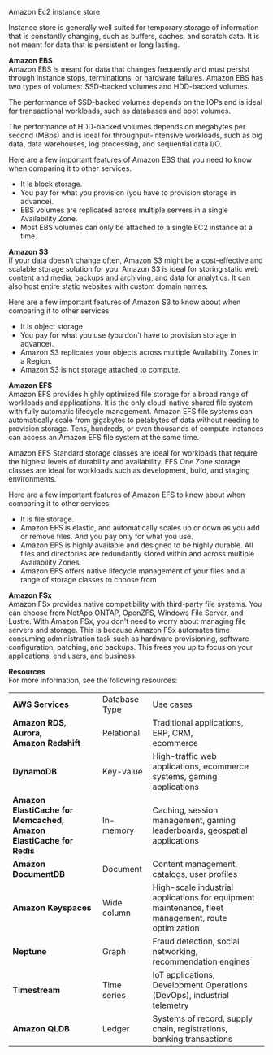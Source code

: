 Amazon Ec2 instance store
 
Instance store is generally well suited for temporary storage of information that is constantly changing, such as buffers, caches, and scratch data. It is not meant for data that is persistent or long lasting.
 
**Amazon EBS**  
Amazon EBS is meant for data that changes frequently and must persist through instance stops, terminations, or hardware failures. Amazon EBS has two types of volumes: SSD-backed volumes and HDD-backed volumes.
 
The performance of SSD-backed volumes depends on the IOPs and is ideal for transactional workloads, such as databases and boot volumes. 
 
The performance of HDD-backed volumes depends on megabytes per second (MBps) and is ideal for throughput-intensive workloads, such as big data, data warehouses, log processing, and sequential data I/O.
 
Here are a few important features of Amazon EBS that you need to know when comparing it to other services.

- It is block storage.
- You pay for what you provision (you have to provision storage in advance).
- EBS volumes are replicated across multiple servers in a single Availability Zone.
- Most EBS volumes can only be attached to a single EC2 instance at a time.
 
**Amazon S3**  
If your data doesn’t change often, Amazon S3 might be a cost-effective and scalable storage solution for you. Amazon S3 is ideal for storing static web content and media, backups and archiving, and data for analytics. It can also host entire static websites with custom domain names.
 
Here are a few important features of Amazon S3 to know about when comparing it to other services:

- It is object storage.
- You pay for what you use (you don’t have to provision storage in advance).
- Amazon S3 replicates your objects across multiple Availability Zones in a Region.
- Amazon S3 is not storage attached to compute.

**Amazon EFS**  
Amazon EFS provides highly optimized file storage for a broad range of workloads and applications. It is the only cloud-native shared file system with fully automatic lifecycle management. Amazon EFS file systems can automatically scale from gigabytes to petabytes of data without needing to provision storage. Tens, hundreds, or even thousands of compute instances can access an Amazon EFS file system at the same time.
 
Amazon EFS Standard storage classes are ideal for workloads that require the highest levels of durability and availability. EFS One Zone storage classes are ideal for workloads such as development, build, and staging environments.
 
Here are a few important features of Amazon EFS to know about when comparing it to other services:

- It is file storage.
- Amazon EFS is elastic, and automatically scales up or down as you add or remove files. And you pay only for what you use.
- Amazon EFS is highly available and designed to be highly durable. All files and directories are redundantly stored within and across multiple Availability Zones. 
- Amazon EFS offers native lifecycle management of your files and a range of storage classes to choose from

**Amazon FSx**  
Amazon FSx provides native compatibility with third-party file systems. You can choose from NetApp ONTAP, OpenZFS, Windows File Server, and Lustre. With Amazon FSx, you don't need to worry about managing file servers and storage. This is because Amazon FSx automates time consuming administration task such as hardware provisioning, software configuration, patching, and backups. This frees you up to focus on your applications, end users, and business.
   

**Resources**  
For more information, see the following resources:



|                                                                    |               |                                                                                                    |
| ------------------------------------------------------------------ | ------------- | -------------------------------------------------------------------------------------------------- |
| **AWS Services**                                                   | Database Type | Use cases                                                                                          |
| **Amazon RDS, Aurora,**  <br>**Amazon Redshift**                   | Relational    | Traditional applications, ERP, CRM,  <br>ecommerce                                                 |
| **DynamoDB**                                                       | Key-value     | High-traffic web applications, ecommerce systems, gaming applications                              |
| **Amazon ElastiCache for Memcached, Amazon ElastiCache for Redis** | In-memory     | Caching, session management, gaming leaderboards, geospatial applications                          |
| **Amazon DocumentDB**                                              | Document      | Content management, catalogs, user profiles                                                        |
| **Amazon Keyspaces**                                               | Wide column   | High-scale industrial applications for equipment maintenance, fleet management, route optimization |
| **Neptune**                                                        | Graph         | Fraud detection, social networking, recommendation engines                                         |
| **Timestream**                                                     | Time series   | IoT applications, Development Operations (DevOps), industrial telemetry                            |
| **Amazon QLDB**                                                    | Ledger        | Systems of record, supply chain, registrations, banking transactions                               |